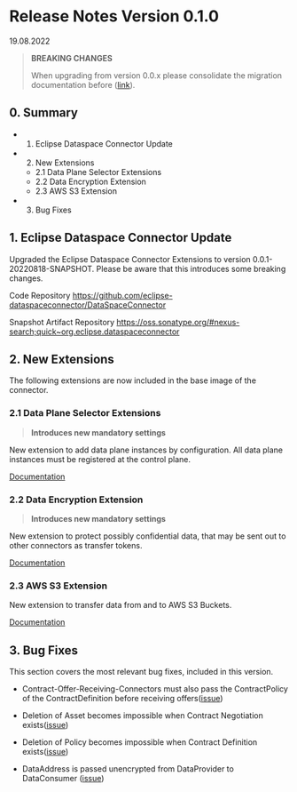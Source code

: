 # Release Notes Version 0.1.0
19.08.2022

> **BREAKING CHANGES**
> 
> When upgrading from version 0.0.x please consolidate the migration documentation before ([link](../migration/Version_0.0.x_0.1.x.md)).

## 0. Summary

- 1. Eclipse Dataspace Connector Update
- 2. New Extensions
  - 2.1 Data Plane Selector Extensions
  - 2.2 Data Encryption Extension
  - 2.3 AWS S3 Extension
- 3. Bug Fixes

## 1. Eclipse Dataspace Connector Update

Upgraded the Eclipse Dataspace Connector Extensions to version 0.0.1-20220818-SNAPSHOT. Please be aware that this introduces some breaking changes.

Code Repository
https://github.com/eclipse-dataspaceconnector/DataSpaceConnector

Snapshot Artifact Repository
https://oss.sonatype.org/#nexus-search;quick~org.eclipse.dataspaceconnector


## 2. New Extensions

The following extensions are now included in the base image of the connector.

### 2.1 Data Plane Selector Extensions

> **Introduces new mandatory settings**

New extension to add data plane instances by configuration. All data plane instances must be registered at the control plane.

[Documentation](../../edc-extensions/dataplane-selector-configuration/README.md)

### 2.2 Data Encryption Extension

> **Introduces new mandatory settings**

New extension to protect possibly confidential data, that may be sent out to other connectors as transfer tokens.

[Documentation](../../edc-extensions/data-encryption/README.md)

### 2.3 AWS S3 Extension

New extension to transfer data from and to AWS S3 Buckets.

[Documentation](https://github.com/eclipse-dataspaceconnector/DataSpaceConnector/tree/main/extensions/aws/data-plane-s3)

## 3. Bug Fixes

This section covers the most relevant bug fixes, included in this version.

- Contract-Offer-Receiving-Connectors must also pass the ContractPolicy of the ContractDefinition before receiving offers([issue](https://github.com/eclipse-dataspaceconnector/DataSpaceConnector/issues/1331))

- Deletion of Asset becomes impossible when Contract Negotiation exists([issue](https://github.com/eclipse-dataspaceconnector/DataSpaceConnector/issues/1403))

- Deletion of Policy becomes impossible when Contract Definition exists([issue](https://github.com/eclipse-dataspaceconnector/DataSpaceConnector/issues/1410))

- DataAddress is passed unencrypted from DataProvider to DataConsumer ([issue](https://github.com/eclipse-dataspaceconnector/DataSpaceConnector/issues/1504))